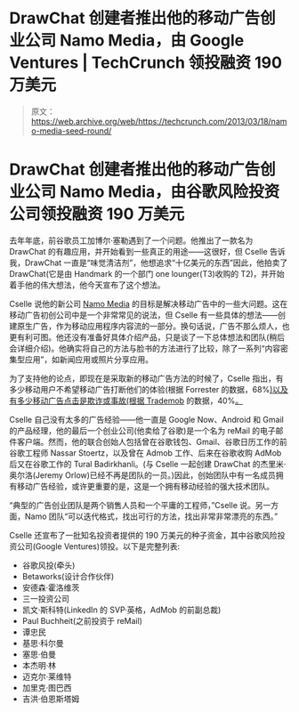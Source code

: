 # DrawChat 创建者推出他的移动广告创业公司 Namo Media，由 Google Ventures | TechCrunch 领投融资 190 万美元

> 原文：<https://web.archive.org/web/https://techcrunch.com/2013/03/18/namo-media-seed-round/>

# DrawChat 创建者推出他的移动广告创业公司 Namo Media，由谷歌风险投资公司领投融资 190 万美元

去年年底，前谷歌员工加博尔·塞勒遇到了一个问题。他推出了一款名为 DrawChat 的有趣应用，并开始看到一些真正的用途——这很好，但 Cselle 告诉我，DrawChat 一直是“味觉清洁剂”，他想追求“十亿美元的东西”因此，他拍卖了 DrawChat(它是由 Handmark 的一个部门 one lounger(T3)收购的 T2)，并开始着手他的伟大想法，他今天宣布了这个想法。

Cselle 说他的新公司 [Namo Media](https://web.archive.org/web/20230406172035/http://www.namomedia.com/) 的目标是解决移动广告中的一些大问题。这在移动广告初创公司中是一个非常常见的说法，但 Cselle 有一些具体的想法——创建原生广告，作为移动应用程序内容流的一部分。换句话说，广告不那么烦人，也更有利可图。他还没有准备好具体介绍产品，只是谈了一下总体想法和团队(稍后会详细介绍)。他确实将自己的方法与脸书的方法进行了比较，除了一系列“内容密集型应用”，如新闻应用或照片分享应用。

为了支持他的论点，即现在是采取新的移动广告方法的时候了，Cselle 指出，有多少移动用户不希望移动广告打断他们的体验(根据 Forrester 的数据，68%[)以及有多少移动广告点击是欺诈或事故(根据 Trademob](https://web.archive.org/web/20230406172035/http://adage.com/article/digital/mobile-ads-disruptive-television-spots/238730/) 的数据，40%[。](https://web.archive.org/web/20230406172035/http://gigaom.com/2012/08/31/report-40-percent-of-mobile-clicks-are-fraud-or-accidents/)

Cselle 自己没有太多的广告经验——他一直是 Google Now、Android 和 Gmail 的产品经理，他的最后一个创业公司(他卖给了谷歌)是一个名为 reMail 的电子邮件客户端。然而，他的联合创始人包括曾在谷歌钱包、Gmail、谷歌日历工作的前谷歌工程师 Nassar Stoertz，以及曾在 Admob 工作、后来在谷歌收购 AdMob 后又在谷歌工作的 Tural Badirkhanli。(与 Cselle 一起创建 DrawChat 的杰里米·奥尔洛(Jeremy Orlow)已经不再是团队的一员。)因此，创始团队中有一名成员拥有移动广告经验，或许更重要的是，这是一个拥有移动经验的强大技术团队。

“典型的广告创业团队是两个销售人员和一个平庸的工程师，”Cselle 说。另一方面，Namo 团队“可以迭代格式，找出可行的方法，找出非常非常漂亮的东西。”

Cselle 还宣布了一批知名投资者提供的 190 万美元的种子资金，其中谷歌风险投资公司(Google Ventures)领投。以下是完整列表:

*   谷歌风投(牵头)
*   Betaworks(设计合作伙伴)
*   安德森·霍洛维茨
*   三一投资公司
*   凯文·斯科特(LinkedIn 的 SVP·英格，AdMob 的前副总裁)
*   Paul Buchheit(之前投资于 reMail)
*   谭忠民
*   基思·科尔曼
*   塞思·伯曼
*   本杰明·林
*   迈克尔·莱维特
*   加里克·图巴西
*   吉洪·伯恩斯塔姆